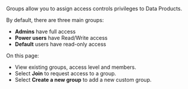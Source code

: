 Groups allow you to assign access controls privileges to Data Products.

By default, there are three main groups:

- **Admins** have full access
- **Power users** have Read/Write access
- **Default** users have read-only access

On this page:

- View existing groups, access level and members.
- Select **Join** to request access to a group.
- Select **Create a new group** to add a new custom group.